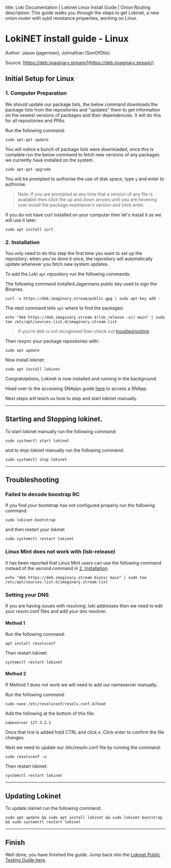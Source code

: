 title: Loki Documentation | Lokinet Linux Install Guide | Onion Routing
description: This guide walks you through the steps to get Lokinet, a new onion router with sybil resistance properties, working on Linux.

# LokiNET install guide - Linux
Author: Jason (jagerman), Johnathan (SonOfOtis)

Source: [https://deb.imaginary.stream/](https://deb.imaginary.stream/)

## Initial Setup for Linux

### 1. Computer Preparation
We should update our package lists, the below command downloads the package lists from the repositories and "updates" them to get information on the newest versions of packages and their dependencies. It will do this for all repositories and PPAs.

Run the following command:

```
sudo apt-get update
```

You will notice a bunch of package lists were downloaded, once this is complete run the below command to fetch new versions of any packages we currently have installed on the system.

```
sudo apt-get upgrade
```

You will be prompted to authorise the use of disk space, type `y` and enter to authorise.

> Note: If you are prompted at any time that a version of any file is available then click the up and down arrows until you are hovering over install the package maintainer’s version and click enter.

If you do not have curl installed on your computer then let's install it as we will use it later:

```
sudo apt install curl
```

### 2. Installation

You only need to do this step the first time you want to set up the repository; when you've done it once, the repository will automatically update whenever you fetch new system updates.

To add the Loki `apt` repository run the following commands:

The following command installed Jagermans public key used to sign the Binaries.

```
curl -s https://deb.imaginary.stream/public.gpg | sudo apt-key add -
```

The next command tells `apt` where to find the packages:

```
echo "deb https://deb.imaginary.stream $(lsb_release -sc) main" | sudo tee /etc/apt/sources.list.d/imaginary.stream.list
```

> If you're deb is not recognised then check out [troubleshooting](#troubleshooting).

Then resync your package repositories with:

```
sudo apt update
```
Now install lokinet:

```
sudo apt install lokinet
```

Congratulations, Lokinet is now installed and running in the background. 

Head over to the accessing SNApps guide [here](../PublicTestingGuide/#2-accessing-snapps) to access a SNApp.

Next steps will teach us how to stop and start lokinet manually.

--- 

## Starting and Stopping lokinet.

To start lokinet manually run the following command:

```
sudo systemctl start lokinet
```

and to stop lokinet manually run the following command:

```
sudo systemctl stop lokinet
```

---

## Troubleshooting

### Failed to decode boostrap RC

If you find your bootstrap has not configured properly run the following command:
```
sudo lokinet-bootstrap
```

and then restart your lokinet

```
sudo systemctl restart lokinet
```


### Linux Mint does not work with (lsb-release)

It has been reported that Linux Mint users can use the following command instead of the second command in [2. Installation](#2-installation):

```
echo "deb https://deb.imaginary.stream bionic main" | sudo tee /etc/apt/sources.list.d/imaginary.stream.list
```

### Setting your DNS 

If you are having issues with resolving .loki addresses then we need to edit your resolv.conf files and add your dns resolver.

#### Method 1

Run the following command:
```
apt install resolvconf
```

Then restart lokinet:

```
systemctl restart lokinet
```

#### Method 2
If Method 1 does not work we will need to add our nameserver manually.

Run the following command: 

```
sudo nano /etc/resolvconf/resolv.conf.d/head
```

Add the following at the bottom of this file:

```
nameserver 127.3.2.1
```

Once that line is added hold CTRL and click x. 
Click enter to confirm the file changes.

Next we need to update our /etc/resolv.conf file by running the command:

```
sudo resolvconf -u
```

Then restart lokinet:

```
systemctl restart lokinet
```

--- 

## Updating Lokinet


To update lokinet run the following command:

```
sudo apt update && sudo apt install lokinet && sudo lokinet-bootstrap && sudo systemctl restart lokinet
```

---


## Finish

Well done, you have finished the guide. Jump back into the [Lokinet Public Testing Guide here](../PublicTestingGuide/#2-accessing-snapps).



